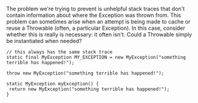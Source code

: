 The problem we're trying to prevent is unhelpful stack traces that don't contain
information about where the Exception was thrown from. This problem can sometimes
arise when an attempt is being made to cache or reuse a Throwable (often, a
particular Exception). In this case, consider whether this is really is
necessary: it often isn't. Could a Throwable simply be instantiated when needed?

``` {.bad}
// this always has the same stack trace
static final MyException MY_EXCEPTION = new MyException("something terrible has happened!");
```

``` {.good}
throw new MyException("something terrible has happened!");
```

``` {.good}
static MyException myException() {
 return new MyException("something terrible has happened!");
}
```
